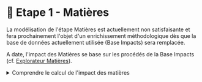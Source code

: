 # 🐑 Etape 1 - Matières

La modélisation de l'étape Matières est actuellement non satisfaisante et fera prochainement l'objet d'un enrichissement méthodologique dès que la base de données actuellement utilisée (Base Impacts) sera remplacée.&#x20;

A date, l'impact des Matières se base sur les procédés de la Base Impacts (cf. [Explorateur Matières](https://ecobalyse.beta.gouv.fr/#/explore/textile/materials)).&#x20;

<details>

<summary>Comprendre le calcul de l'impact des matières</summary>

Dans les données utilisées (Base Impacts), les étapes de matière et filature sont fusionnées. Elles ont donc forcément lieu dans le même pays et regroupent deux réalités disctintes (la production de la fibre et sa transformation en fil).&#x20;

**Estimation de l'impact de l'étape Filature**

Nous faisons l'hypothèse que celle ci n'a besoin que d'électricité. Nous considérons que les autres impacts (machines, ...) sont négligeables. On a donc :&#x20;

$$I_{Filature} = Qté\_élec_{filature} * I_{élec}$$

Avec&#x20;

* `Qté_élec_{filature}`, la quantité d'électricité nécessaire pour filer 1 kg de fil. Nous faisons l'hypothèse que `Qté_élec_{filature} = 3.21 kWh/kg fil` **pour toutes les matières.**

Le choix du chiffre de 3.21 kWh pour produire 1 kg de fil pour la filature provient des données de l'ITMF International Production Cost Comparison 2014. Pour obtenir ce chiffre on fait le rapport du coût en électricité de produire 1 kg de fil (_spinning ring_) divisé par le coût de l'électricité dans le pays concerné.&#x20;

* `I_élec` est l'impact de produire 1 kWh d'électricité dans le pays considéré. Cela dépend du lieu de la filature

:warning: La modélisation de l'étape Filature a été enrichie en juin 2023. Ainsi, la méthode présentée ci-dessus est exposée afin de comprendre comment est calculé l'impact Matière.

**Estimation de l'impact de l'étape Matière**

Une fois l'impact de la filature estimé  (`I_Filature`), on peut en déduire par soustraction, l'impact des autres étapes couvertes dans le procédé "matière et filature", regroupées par simplification sous le terme "matière" (`I_Matière`).

$$I_{Matière} = I_{Matière+Filature} - I_{Filature}$$&#x20;

</details>



